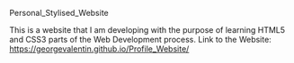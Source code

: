 Personal_Stylised_Website

This is a website that I am developing with the purpose of learning HTML5 and CSS3 parts of the Web Development process.
Link to the Website: https://georgevalentin.github.io/Profile_Website/
